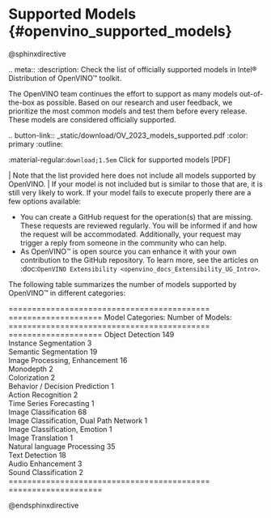 # Supported Models {#openvino_supported_models}


@sphinxdirective

.. meta::
   :description: Check the list of officially supported models in Intel® 
                 Distribution of OpenVINO™ toolkit.


The OpenVINO team continues the effort to support as many models out-of-the-box as possible. 
Based on our research and user feedback, we prioritize the most common models and test them 
before every release. These models are considered officially supported.

.. button-link:: _static/download/OV_2023_models_supported.pdf
   :color: primary
   :outline:

   :material-regular:`download;1.5em` Click for supported models [PDF]


| Note that the list provided here does not include all models supported by OpenVINO.
| If your model is not included but is similar to those that are, it is still very likely to work. 
  If your model fails to execute properly there are a few options available: 


* You can create a GitHub request for the operation(s) that are missing. These requests are reviewed regularly. You will be informed if and how the request will be accommodated. Additionally, your request may trigger a reply from someone in the community who can help.  
* As OpenVINO™ is open source you can enhance it with your own contribution to the GitHub repository. To learn more, see the articles on :doc:`OpenVINO Extensibility <openvino_docs_Extensibility_UG_Intro>`.


The following table summarizes the number of models supported by OpenVINO™ in different categories:

===========================================  ====================
 Model Categories:                            Number of Models:  
===========================================  ====================
 Object Detection                             149                
 Instance Segmentation                        3                  
 Semantic Segmentation                        19                 
 Image Processing, Enhancement                16                 
 Monodepth                                    2                  
 Colorization                                 2                  
 Behavior / Decision Prediction               1                  
 Action Recognition                           2                  
 Time Series Forecasting                      1                  
 Image Classification                         68                 
 Image Classification, Dual Path Network      1                  
 Image Classification, Emotion                1                  
 Image Translation                            1                  
 Natural language Processing                  35                 
 Text Detection                               18                 
 Audio Enhancement                            3                  
 Sound Classification                         2                  
===========================================  ====================

@endsphinxdirective


